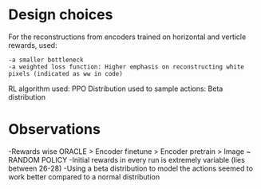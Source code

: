 # Design choices


For the reconstructions from encoders trained on horizontal and verticle rewards, used: 
```
-a smaller bottleneck  
-a weighted loss function: Higher emphasis on reconstructing white pixels (indicated as ww in code)
```
RL algorithm used: PPO
Distribution used to sample actions: Beta distribution

# Observations


-Rewards wise ORACLE > Encoder finetune > Encoder pretrain > Image ~ RANDOM POLICY
-Initial rewards in every run is extremely variable (lies between 26-28)
-Using a beta distribution to model the actions seemed to work better compared to a normal distribution
